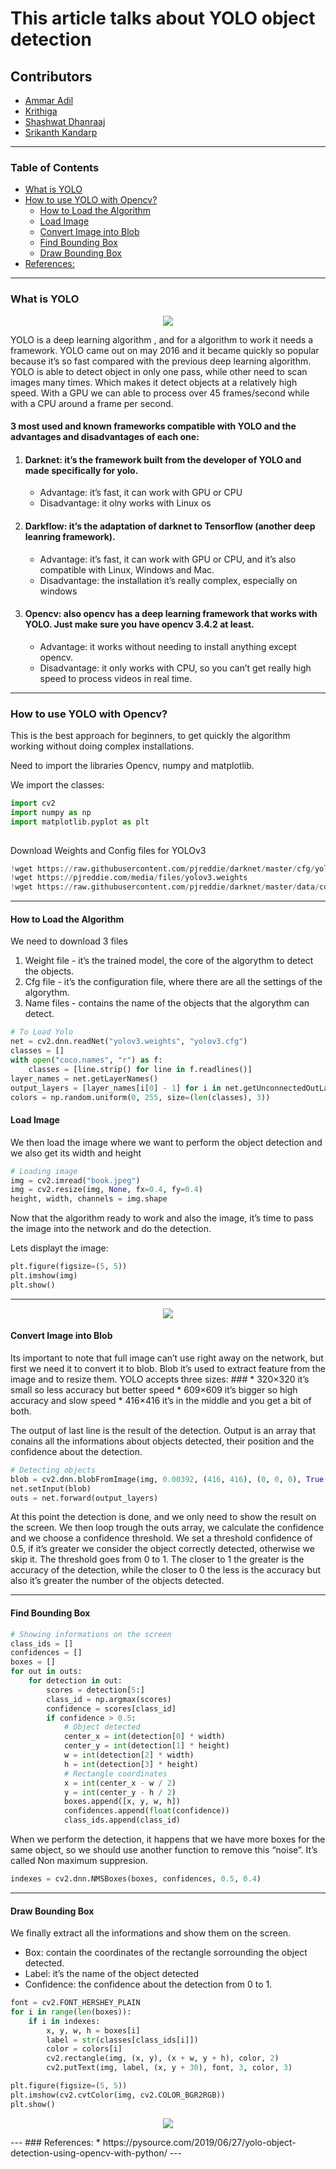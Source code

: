 # This article talks about YOLO object detection 

## Contributors

* [Ammar Adil](https://github.com/adilsammar)
* [Krithiga](https://github.com/BottleSpink)
* [Shashwat Dhanraaj](https://github.com/sdhanraaj12)
* [Srikanth Kandarp](https://github.com/Srikanth-Kandarp)

---

### Table of Contents

- [What is YOLO](#what-is-yolo)
- [How to use YOLO with Opencv?](#how-to-use-yolo-with-opencv)
 	- [How to Load the Algorithm](#how-to-load-the-algorithm)
 	- [Load Image](#load-image)
 	- [Convert Image into Blob](#convert-image-into-blob)
 	- [Find Bounding Box](#find-bounding-box)
	- [Draw Bounding Box](#draw-bounding-box)
- [References:](#references)



___
### What is YOLO

<p align="center">
<image src='assets/yolo.png' >
</p>

YOLO is a deep learning algorithm , and for a algorithm to work it needs a framework. YOLO came out on may 2016 and it became quickly so popular because it’s so fast compared with the previous deep learning algorithm. YOLO is able to detect object in only one pass, while other need to scan images many times. Which makes it detect objects at a relatively high speed. With a GPU we can able to process over 45 frames/second while with a CPU around a frame per second.
#### 3 most used and known frameworks compatible with YOLO and the advantages and disadvantages of each one:
  1. #### Darknet: it’s the framework built from the developer of YOLO and made specifically for yolo.
	 	* Advantage: it’s fast, it can work with GPU or CPU
		* Disadvantage: it olny works with Linux os
  2. #### Darkflow: it’s the adaptation of darknet to Tensorflow (another deep leanring framework).
	 	* Advantage: it’s fast, it can work with GPU or CPU, and it’s also compatible with Linux, Windows and Mac. 
	 	* Disadvantage: the installation it’s really complex, especially on windows
  3. #### Opencv: also opencv has a deep learning framework that works with YOLO. Just make sure you have opencv 3.4.2 at least.
	 	* Advantage: it works without needing to install anything except opencv.
		* Disadvantage: it only works with CPU, so you can’t get really high speed to process videos in real time.

___

### How to use YOLO with Opencv?

This is the best approach for beginners, to get quickly the algorithm working without doing complex installations.

Need to import the libraries Opencv, numpy and matplotlib.

We import the classes:

```python
import cv2
import numpy as np
import matplotlib.pyplot as plt
	
```
Download Weights and Config files for YOLOv3
```python
!wget https://raw.githubusercontent.com/pjreddie/darknet/master/cfg/yolov3.cfg
!wget https://pjreddie.com/media/files/yolov3.weights
!wget https://raw.githubusercontent.com/pjreddie/darknet/master/data/coco.names
```
___

#### How to Load the Algorithm

We need to download 3 files
1. Weight file - it’s the trained model, the core of the algorythm to detect the objects.
2. Cfg file - it’s the configuration file, where there are all the settings of the algorythm.
3. Name files - contains the name of the objects that the algorythm can detect.

```python
# To Load Yolo
net = cv2.dnn.readNet("yolov3.weights", "yolov3.cfg")
classes = []
with open("coco.names", "r") as f:
    classes = [line.strip() for line in f.readlines()]
layer_names = net.getLayerNames()
output_layers = [layer_names[i[0] - 1] for i in net.getUnconnectedOutLayers()]
colors = np.random.uniform(0, 255, size=(len(classes), 3))
```

#### Load Image
We then load the image where we want to perform the object detection and we also get its width and height
``` python
# Loading image
img = cv2.imread("book.jpeg")
img = cv2.resize(img, None, fx=0.4, fy=0.4)
height, width, channels = img.shape
```
Now that the algorithm ready to work and also the image, it’s time to pass the image into the network and do the detection.

Lets displayt the image:
```python
plt.figure(figsize=(5, 5))
plt.imshow(img)
plt.show()

```
---
<p align="center">
<image src='assets/pre.png' >
</p>

#### Convert Image into Blob
Its important to note that full image can’t use right away on the network, but first we need it to convert it to blob. Blob it’s used to extract feature from the image and to resize them. YOLO accepts three sizes:
	 ### 
	* 320×320 it’s small so less accuracy but better speed
	* 609×609 it’s bigger so high accuracy and slow speed
	* 416×416 it’s in the middle and you get a bit of both.
	
The output of last line is the result of the detection. Output is an array that conains all the informations about objects detected, their position and the confidence about the detection.

``` python
# Detecting objects
blob = cv2.dnn.blobFromImage(img, 0.00392, (416, 416), (0, 0, 0), True, crop=False)
net.setInput(blob)
outs = net.forward(output_layers)
```
At this point the detection is done, and we only need to show the result on the screen.
We then loop trough the outs array, we calculate the confidence and we choose a confidence threshold.
We set a threshold confidence of 0.5, if it’s greater we consider the object correctly detected, otherwise we skip it.
The threshold goes from 0 to 1. The closer to 1 the greater is the accuracy of the detection, while the closer to 0 the less is the accuracy but also it’s greater the number of the objects detected.

---
#### Find Bounding Box


```python
# Showing informations on the screen
class_ids = []
confidences = []
boxes = []
for out in outs:
    for detection in out:
        scores = detection[5:]
        class_id = np.argmax(scores)
        confidence = scores[class_id]
        if confidence > 0.5:
            # Object detected
            center_x = int(detection[0] * width)
            center_y = int(detection[1] * height)
            w = int(detection[2] * width)
            h = int(detection[3] * height)
            # Rectangle coordinates
            x = int(center_x - w / 2)
            y = int(center_y - h / 2)
            boxes.append([x, y, w, h])
            confidences.append(float(confidence))
            class_ids.append(class_id)	
```
When we perform the detection, it happens that we have more boxes for the same object, so we should use another function to remove this “noise”.
It’s called Non maximum suppresion.
```python
indexes = cv2.dnn.NMSBoxes(boxes, confidences, 0.5, 0.4)
```
---
#### Draw Bounding Box
We finally extract all the informations and show them on the screen.

* Box: contain the coordinates of the rectangle sorrounding the object detected.
* Label: it’s the name of the object detected
* Confidence: the confidence about the detection from 0 to 1.

```python
font = cv2.FONT_HERSHEY_PLAIN
for i in range(len(boxes)):
    if i in indexes:
        x, y, w, h = boxes[i]
        label = str(classes[class_ids[i]])
        color = colors[i]
        cv2.rectangle(img, (x, y), (x + w, y + h), color, 2)
        cv2.putText(img, label, (x, y + 30), font, 3, color, 3)
```

```python
plt.figure(figsize=(5, 5))
plt.imshow(cv2.cvtColor(img, cv2.COLOR_BGR2RGB))
plt.show()
```
<p align="center">
<image src='assets/post.png' >
</p>
---
### References:
* https://pysource.com/2019/06/27/yolo-object-detection-using-opencv-with-python/
---

